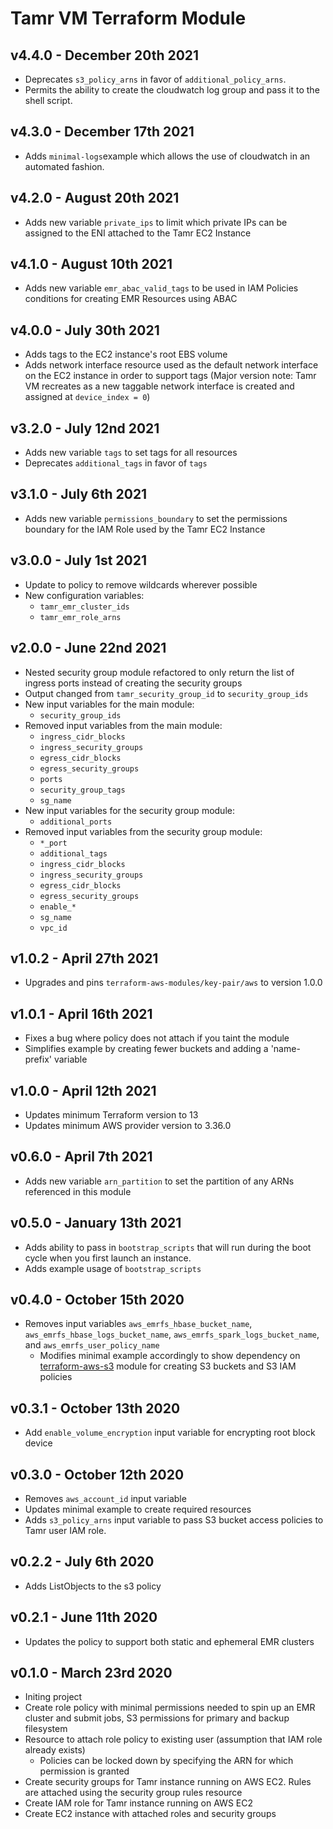 # Tamr VM Terraform Module


## v4.4.0 - December 20th 2021
* Deprecates `s3_policy_arns` in favor of `additional_policy_arns`.
* Permits the ability to create the cloudwatch log group and pass it to the shell script.

## v4.3.0 - December 17th 2021
* Adds `minimal-logs`example which allows the use of cloudwatch in an automated fashion.

## v4.2.0 - August 20th 2021
* Adds new variable `private_ips` to limit which private IPs can be assigned to the ENI attached to the Tamr EC2 Instance

## v4.1.0 - August 10th 2021
* Adds new variable `emr_abac_valid_tags` to be used in IAM Policies conditions for creating EMR Resources using ABAC

## v4.0.0 - July 30th 2021
* Adds tags to the EC2 instance's root EBS volume
* Adds network interface resource used as the default network interface on the EC2 instance in order to support tags
  (Major version note: Tamr VM recreates as a new taggable network interface is created and assigned at `device_index = 0`)

## v3.2.0 - July 12nd 2021
* Adds new variable `tags` to set tags for all resources
* Deprecates `additional_tags` in favor of `tags`

## v3.1.0 - July 6th 2021
*  Adds new variable `permissions_boundary` to set the permissions boundary for the IAM Role used by the Tamr EC2 Instance

## v3.0.0 - July 1st 2021
* Update to policy to remove wildcards wherever possible
* New configuration variables:
  * `tamr_emr_cluster_ids`
  * `tamr_emr_role_arns`

## v2.0.0 - June 22nd 2021
* Nested security group module refactored to only return the list of ingress ports instead of creating the security groups
* Output changed from `tamr_security_group_id` to `security_group_ids`
* New input variables for the main module:
  * `security_group_ids`
* Removed input variables from the main module:
  * `ingress_cidr_blocks`
  * `ingress_security_groups`
  * `egress_cidr_blocks`
  * `egress_security_groups`
  * `ports`
  * `security_group_tags`
  * `sg_name`
* New input variables for the security group module:
  * `additional_ports`
* Removed input variables from the security group module:
  * `*_port`
  * `additional_tags`
  * `ingress_cidr_blocks`
  * `ingress_security_groups`
  * `egress_cidr_blocks`
  * `egress_security_groups`
  * `enable_*`
  * `sg_name`
  * `vpc_id`

## v1.0.2 - April 27th 2021
* Upgrades and pins `terraform-aws-modules/key-pair/aws` to version 1.0.0

## v1.0.1 - April 16th 2021
* Fixes a bug where policy does not attach if you taint the module
* Simplifies example by creating fewer buckets and adding a 'name-prefix' variable

## v1.0.0 - April 12th 2021
* Updates minimum Terraform version to 13
* Updates minimum AWS provider version to 3.36.0

## v0.6.0 - April 7th 2021
*  Adds new variable `arn_partition` to set the partition of any ARNs referenced in this module

## v0.5.0 - January 13th 2021
* Adds ability to pass in `bootstrap_scripts` that will run during the boot cycle when you first launch an instance.
* Adds example usage of `bootstrap_scripts`

## v0.4.0 - October 15th 2020
* Removes input variables `aws_emrfs_hbase_bucket_name`, `aws_emrfs_hbase_logs_bucket_name`, `aws_emrfs_spark_logs_bucket_name`, and `aws_emrfs_user_policy_name`
  * Modifies minimal example accordingly to show dependency on [terraform-aws-s3](https://github.com/Datatamer/terraform-aws-s3) module for creating S3 buckets and S3 IAM policies

## v0.3.1 - October 13th 2020
* Add `enable_volume_encryption` input variable for encrypting root block device

## v0.3.0 - October 12th 2020
* Removes `aws_account_id` input variable
* Updates minimal example to create required resources
* Adds `s3_policy_arns` input variable to pass S3 bucket access policies to Tamr user IAM role.

## v0.2.2 - July 6th 2020
* Adds ListObjects to the s3 policy

## v0.2.1 - June 11th 2020
* Updates the policy to support both static and ephemeral EMR clusters

## v0.1.0 - March 23rd 2020
* Initing project
* Create role policy with minimal permissions needed to spin up an EMR cluster and submit jobs, S3 permissions for primary and backup filesystem
* Resource to attach role policy to existing user (assumption that IAM role already exists)
  * Policies can be locked down by specifying the ARN for which permission is granted
* Create security groups for Tamr instance running on AWS EC2. Rules are attached using the security group rules resource
* Create IAM role for Tamr instance running on AWS EC2
* Create EC2 instance with attached roles and security groups
